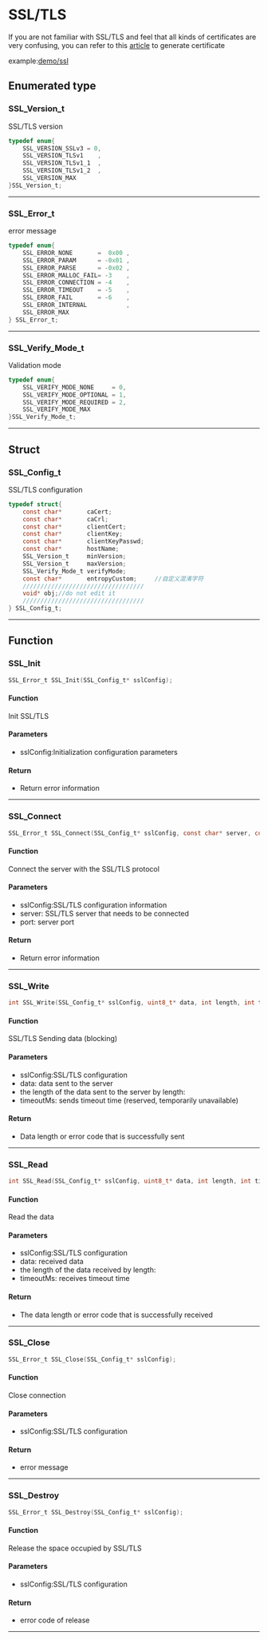 SSL/TLS
====

If you are not familiar with SSL/TLS and feel that all kinds of certificates are very confusing, you can refer to this [article](https://www.jianshu.com/p/231b4196a6f5) to generate certificate


example:[demo/ssl](https://github.com/Ai-Thinker-Open/GPRS_C_SDK/blob/master/demo/ssl/src/demo_ssl.c)


## Enumerated type

### SSL_Version_t

SSL/TLS version

```c
typedef enum{
    SSL_VERSION_SSLv3 = 0,
    SSL_VERSION_TLSv1    ,
    SSL_VERSION_TLSv1_1  ,
    SSL_VERSION_TLSv1_2  ,
    SSL_VERSION_MAX
}SSL_Version_t;
```

---

### SSL_Error_t

error message

```c
typedef enum{
    SSL_ERROR_NONE       =  0x00 ,
    SSL_ERROR_PARAM      = -0x01 ,
    SSL_ERROR_PARSE      = -0x02 ,
    SSL_ERROR_MALLOC_FAIL= -3    ,
    SSL_ERROR_CONNECTION = -4    ,
    SSL_ERROR_TIMEOUT    = -5    ,
    SSL_ERROR_FAIL       = -6    ,
    SSL_ERROR_INTERNAL           ,
    SSL_ERROR_MAX
} SSL_Error_t;
```

---

### SSL_Verify_Mode_t

Validation mode

```c
typedef enum{
    SSL_VERIFY_MODE_NONE     = 0,
    SSL_VERIFY_MODE_OPTIONAL = 1,
    SSL_VERIFY_MODE_REQUIRED = 2,
    SSL_VERIFY_MODE_MAX
}SSL_Verify_Mode_t;
```

---

## Struct

### SSL_Config_t

SSL/TLS configuration

```c
typedef struct{
    const char*       caCert;
    const char*       caCrl;
    const char*       clientCert;
    const char*       clientKey;
    const char*       clientKeyPasswd;
    const char*       hostName;
    SSL_Version_t     minVersion;
    SSL_Version_t     maxVersion;
    SSL_Verify_Mode_t verifyMode;
    const char*       entropyCustom;     //自定义混淆字符
    //////////////////////////////////
    void* obj;//do not edit it
    //////////////////////////////////
} SSL_Config_t;
```

---

## Function


### SSL_Init

```c
SSL_Error_t SSL_Init(SSL_Config_t* sslConfig);
```

#### Function

Init SSL/TLS

#### Parameters

* sslConfig:Initialization configuration parameters

#### Return

* Return error information

---

### SSL_Connect

```c
SSL_Error_t SSL_Connect(SSL_Config_t* sslConfig, const char* server, const char* port);
```

#### Function

Connect the server with the SSL/TLS protocol

#### Parameters

* sslConfig:SSL/TLS configuration information
* server: SSL/TLS server that needs to be connected
* port: server port

#### Return

* Return error information

---

### SSL_Write

```c
int SSL_Write(SSL_Config_t* sslConfig, uint8_t* data, int length, int timeoutMs);
```

#### Function

SSL/TLS Sending data (blocking)

#### Parameters

* sslConfig:SSL/TLS configuration
* data: data sent to the server
* the length of the data sent to the server by length:
* timeoutMs: sends timeout time (reserved, temporarily unavailable)

#### Return

* Data length or error code that is successfully sent

---

### SSL_Read

```c
int SSL_Read(SSL_Config_t* sslConfig, uint8_t* data, int length, int timeoutMs);
```

#### Function

Read the data

#### Parameters

* sslConfig:SSL/TLS configuration
* data: received data
* the length of the data received by length:
* timeoutMs: receives timeout time

#### Return

* The data length or error code that is successfully received

---

### SSL_Close

```c
SSL_Error_t SSL_Close(SSL_Config_t* sslConfig);
```

#### Function

Close connection

#### Parameters

* sslConfig:SSL/TLS configuration

#### Return

* error message

---

### SSL_Destroy

```c
SSL_Error_t SSL_Destroy(SSL_Config_t* sslConfig);
```

#### Function

Release the space occupied by SSL/TLS

#### Parameters

* sslConfig:SSL/TLS configuration

#### Return

* error code of release

---

